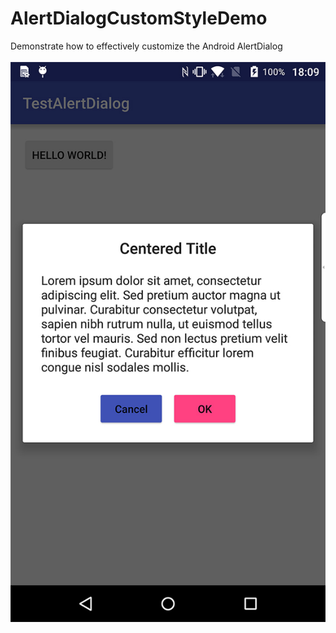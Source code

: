 # AlertDialogCustomStyleDemo

Demonstrate how to effectively customize the Android AlertDialog<br /><br />
![screenshot](screenshot.jpg "Custom AlertDialog")

